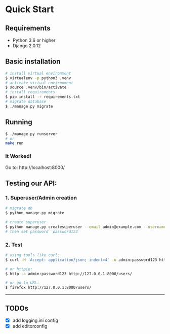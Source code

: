 # Quick Start

## Requirements

- Python 3.6 or higher
- Django 2.0.12


## Basic installation

```bash
# install virtual environment
$ virtualenv -p python3 .venv
# activate virtual environment
$ source .venv/bin/activate
# install requirements
$ pip install -r requirements.txt
# migrate database
$ ./manage.py migrate
```

## Running

```bash
$ ./manage.py runserver
# or
make run
```

### It Worked!

Go to: http://localhost:8000/


## Testing our API:

### 1. Superuser/Admin creation
```bash
# migrate db
$ python manage.py migrate

# create superuser
$ python manage.py createsuperuser --email admin@example.com --username admin
# then set password `password123`

```
### 2. Test

```bash
# using tools like curl:
$ curl -H 'Accept: application/json; indent=4' -u admin:password123 http://127.0.0.1:8000/users/

# or httpie:
$ http -a admin:password123 http://127.0.0.1:8000/users/

# or go to URL:
$ firefox http://127.0.0.1:8000/users/
```


------

## TODOs

+ [x] add logging.ini config
+ [x] add editorconfig
